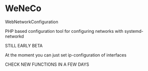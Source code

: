# WeNeCo
WebNetworkConfiguration

PHP based configuration tool for configuring networks with systemd-networkd


STILL EARLY BETA

At the moment you can just set ip-configuration of interfaces

CHECK NEW FUNCTIONS IN A FEW DAYS
